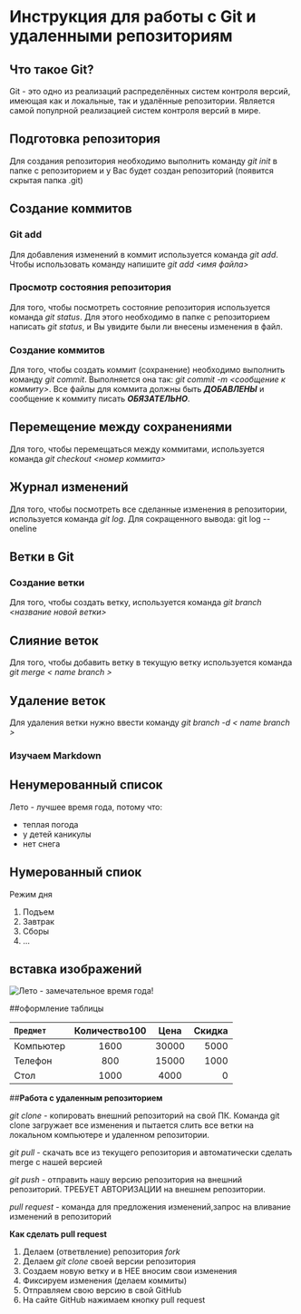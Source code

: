 # Инструкция для работы c Git и удаленными репозиториям

## Что такое Git?
Git - это одно из реализаций распределённых систем контроля версий, имеющая как и локальные, так и удалённые репозитории. Является самой популрной реализацией систем контроля версий в мире.
## Подготовка репозитория
Для создания репозитория необходимо выполнить команду *git init* в папке с репозиторием и у Вас будет создан репозиторий (появится скрытая папка .git)

## Создание коммитов

### Git add
Для добавления изменений в коммит используется команда *git add*. Чтобы использовать команду напишите *git add <имя файла>*
### Просмотр состояния репозитория
Для того, чтобы посмотреть состояние репозитория используется команда *git status*. Для этого необходимо в папке с репозиторием написать *git status*, и Вы увидите были ли внесены изменения в файл.
### Создание коммитов
Для того, чтобы создать коммит (сохранение) необходимо выполнить команду *git commit*. Выполняется она так: *git commit -m <сообщение к коммиту>*. Все файлы для коммита должны быть ***ДОБАВЛЕНЫ*** и сообщение к коммиту писать ***ОБЯЗАТЕЛЬНО***.

## Перемещение между сохранениями

Для того, чтобы перемещаться между коммитами, используется команда *git checkout <номер коммита>*

## Журнал изменений

Для того, чтобы посмотреть все сделанные изменения в репозитории, используется команда *git log*. Для сокращенного вывода: git log --oneline

## Ветки в Git
### Создание ветки

Для того, чтобы создать ветку, используется команда *git branch <название новой ветки>*

## Слияние веток

Для того, чтобы добавить ветку в текущую ветку используется команда *git merge < name branch >*

## Удаление веток
Для удаления ветки нужно ввести команду *git branch -d < name branch >*

### Изучаем Markdown
## Ненумерованный список
Лето - лучшее время года, потому что:
* теплая погода
* у детей каникулы
* нет снега

## Нумерованный спиок
Режим дня
1. Подъем
2. Завтрак
3. Сборы
4. ...

## **вставка изображений**
![Лето - замечательное время года!](лето.jpg)

##оформление таблицы

<code>Предмет | Количество100 | Цена | Скидка
:----- |:-----:|:---:|-----:|
Компьютер | 1600 | 30000 | 5000
Телефон   | 800  | 15000 | 1000
Стол      | 1000 | 4000 | 0
</code>

##**Работа с удаленным репозиторием**

*git clone* - копировать внешний репозиторий на свой ПК. 
Команда git clone загружает все изменения и пытается слить все ветки на локальном компьютере и удаленном репозитории.

*git pull* - скачать все из текущего репозитория и автоматически сделать merge с нашей версией

*git push* - отправить нашу версию репозитория на внешний репозиторий. ТРЕБУЕТ АВТОРИЗАЦИИ на внешнем репозитории.

*pull request* - команда для предложения изменений,запрос на вливание изменений в репозиторий

**Как сделать pull request**

1. Делаем   (ответвление) репозитория *fork*
2. Делаем *git clone*   своей версии репозитория 
3. Создаем новую ветку и в НЕЕ вносим свои изменения
4. Фиксируем изменения (делаем коммиты)
5. Отправляем свою версию в свой GitHub
6. На сайте GitHub нажимаем кнопку pull request
